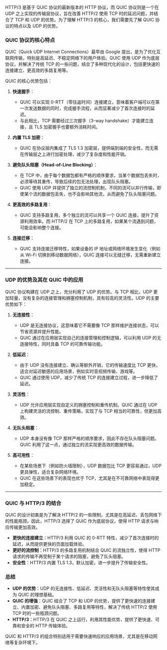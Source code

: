HTTP/3 是基于 QUIC 协议的最新版本的 HTTP 协议，而 QUIC 协议则是一个在 UDP 之上实现的传输层协议，旨在改善 HTTP/2 使用 TCP 时的延迟问题，并结合了 TCP 和 UDP 的优势。为了理解 HTTP/3 的核心，我们需要先了解 QUIC 协议的特点以及 UDP 的优势。

### QUIC 协议的核心特点

QUIC（Quick UDP Internet Connections）最早由 Google 提出，是为了优化互联网传输，特别是高延迟、不稳定网络下的用户体验。QUIC 使用 UDP 作为底层协议，并解决了传统 TCP 的一些问题，结合了多种现代化的设计，包括更快速的连接建立、更高效的多路复用等。

QUIC 的核心优势包括：
1. **快速握手**：
   - QUIC 可以实现 0-RTT（零往返时间）连接建立，意味着客户端可以在第一次发送数据的同时，完成握手流程，从而显著减少了首次连接时的延迟。
   - 与此相比，TCP 需要经过三次握手（3-way handshake）才能建立连接，且 TLS 加密握手也要额外消耗时间。

2. **内置 TLS 加密**：
   - QUIC 在协议层内集成了 TLS 1.3 加密层，提供端到端的安全性，而无需在传输层之上进行加密处理，减少了复杂度和性能开销。

3. **避免队头阻塞（Head-of-Line Blocking）**：
   - 在 TCP 中，由于每个数据包都有严格的顺序要求，当某个数据包丢失时，必须等待其重传，导致后续的包无法处理，出现队头阻塞。
   - QUIC 使用 UDP 并提供了独立的流控制机制，不同的流可以并行传输，即使某个流的数据包丢失，也不会影响其他流，从而避免了队头阻塞问题。

4. **更高效的多路复用**：
   - QUIC 支持多路复用，多个独立的流可以共享一个 QUIC 连接，提升了资源利用效率。而 HTTP/2 在 TCP 上的多路复用，如果某个流遇到问题，可能会影响整个连接。

5. **连接迁移**：
   - QUIC 支持连接迁移特性，如果设备的 IP 地址或网络环境发生变化（例如从 Wi-Fi 切换到移动数据网络），QUIC 连接可以无缝迁移，无需重新建立连接。

---

### UDP 的优势及其在 QUIC 中的应用

QUIC 协议构建在 UDP 之上，充分利用了 UDP 的优势。与 TCP 相比，UDP 更加轻量，没有复杂的连接管理和拥塞控制机制，具有较高的灵活性。UDP 的主要优势如下：

1. **无连接性**：
   - UDP 是无连接协议，这意味着它不需要像 TCP 那样维护连接状态，可以节省资源并提升性能。
   - QUIC 通过在应用层实现自己的连接管理和控制逻辑，可以利用 UDP 的无连接特性，同时具备 TCP 的可靠传输功能。

2. **低延迟**：
   - 由于 UDP 没有连接建立、确认等额外开销，它的传输速度比 TCP 更快，适合对延迟敏感的应用场景，例如实时音视频传输、游戏等。
   - QUIC 通过使用 UDP，减少了传统 TCP 的连接建立过程，进一步降低了延迟。

3. **灵活性**：
   - UDP 允许应用层实现自定义的拥塞控制和重传机制。QUIC 通过在 UDP 上构建灵活的流控制、重传策略，实现了与 TCP 相当的可靠性，但更加高效。

4. **无队头阻塞**：
   - UDP 本身没有像 TCP 那样严格的顺序要求，因此不存在队头阻塞问题。QUIC 利用了这一点，通过独立的流实现更高效的数据传输。

5. **高可用性**：
   - 在某些场景下（例如防火墙限制），UDP 数据包比 TCP 更容易通过，UDP 更具弹性，适合复杂网络环境。
   - QUIC 在这些场景下的表现也优于 TCP，尤其是在不可靠网络中表现得更加稳定。

---

### QUIC 与 HTTP/3 的结合

QUIC 的设计初衷是为了解决 HTTP/2 的一些限制，尤其是在高延迟、丢包网络下的性能瓶颈。因此，HTTP/3 选择了 QUIC 作为底层协议，使得 HTTP 请求与响应传输更加高效。

- **更快的连接建立**：HTTP/3 利用 QUIC 的 0-RTT 特性，减少了首次连接时的延迟，从而提供更快的页面加载体验。
- **更好的流控制**：HTTP/3 的多路复用机制结合 QUIC 的流独立性，使得 HTTP 请求的传输不再受制于某个请求的阻塞，避免了队头阻塞。
- **安全性**：HTTP/3 内置 TLS 1.3，默认加密，进一步提升了传输安全性。

### 总结

- **UDP 的优势**：UDP 的无连接性、低延迟、灵活性和无队头阻塞等特性使其成为 QUIC 的理想基础。
- **QUIC 的增强**：QUIC 结合了 TCP 和 UDP 的优势，提供了更快速的连接建立、内置加密、避免队头阻塞、多路复用等特性，解决了传统 HTTP/2 使用 TCP 时的一些瓶颈问题。
- **HTTP/3**：HTTP/3 在 QUIC 之上运行，利用其性能优势，提供了更快速、可靠和安全的 HTTP 传输体验。

QUIC 和 HTTP/3 的组合特别适用于需要快速响应的应用场景，尤其是在移动网络等复杂环境下。